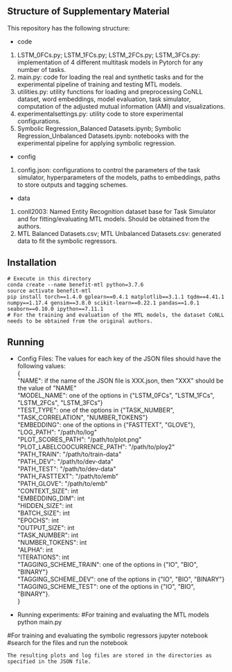 ## Structure of Supplementary Material
This repository has the following structure:

* code
1. LSTM_0FCs.py; LSTM_1FCs.py; LSTM_2FCs.py; LSTM_3FCs.py: implementation of 4 different multitask models in Pytorch for any number of tasks. 
2. main.py: code for loading the real and synthetic tasks and for the experimental pipeline of training and testing MTL models.
3. utilities.py: utility functions for loading and preprocessing CoNLL dataset, word embeddings, model evaluation, task simulator, computation of the adjusted mutual information (AMI) and visualizations. 
4. experimentalsettings.py: utility code to store experimental configurations.
5. Symbolic Regression_Balanced Datasets.ipynb; Symbolic Regression_Unbalanced Datasets.ipynb: notebooks with the experimental pipeline for applying symbolic regression. 

* config
1. config.json: configurations to control the parameters of the task simulator, hyperparameters of the models, paths to embeddings, paths to store outputs and tagging schemes. 

* data
1. conll2003: Named Entity Recognition dataset base for Task Simulator and for fitting/evaluating MTL models. Should be obtained from the authors.
2. MTL Balanced Datasets.csv; MTL Unbalanced Datasets.csv: generated data to fit the symbolic regressors.

## Installation
```
# Execute in this directory
conda create --name benefit-mtl python=3.7.6
source activate benefit-mtl
pip install torch==1.4.0 gplearn==0.4.1 matplotlib==3.1.1 tqdm==4.41.1 numpy==1.17.4 gensim==3.8.0 scikit-learn==0.22.1 pandas==1.0.1 seaborn==0.10.0 ipython==7.11.1
# For the training and evaluation of the MTL models, the dataset CoNLL needs to be obtained from the original authors.
``` 

## Running

* Config Files:
The values for each key of the JSON files should have the following values: \
{\
	"NAME": if the name of the JSON file is XXX.json, then "XXX"  should be the value of "NAME" \
	"MODEL_NAME": one of the options in {"LSTM_0FCs", "LSTM_1FCs", "LSTM_2FCs", "LSTM_3FCs"} \
	"TEST_TYPE": one of the options in {"TASK_NUMBER", "TASK_CORRELATION", "NUMBER_TOKENS"} \
	"EMBEDDING": one of the options in {"FASTTEXT", "GLOVE"},
	"LOG_PATH": "/path/to/log" \
	"PLOT_SCORES_PATH": "/path/to/plot.png" \
	"PLOT_LABELCOOCURRENCE_PATH": "/path/to/ploy2" \
	"PATH_TRAIN": "/path/to/train-data" \
	"PATH_DEV": "/path/to/dev-data" \
	"PATH_TEST": "/path/to/dev-data" \
	"PATH_FASTTEXT": "/path/to/emb" \
	"PATH_GLOVE": "/path/to/emb" \
	"CONTEXT_SIZE": int \
	"EMBEDDING_DIM": int \
	"HIDDEN_SIZE": int \
	"BATCH_SIZE": int \
	"EPOCHS": int \
	"OUTPUT_SIZE": int \
	"TASK_NUMBER": int \
	"NUMBER_TOKENS": int \
	"ALPHA": int \
	"ITERATIONS": int \
	"TAGGING_SCHEME_TRAIN": one of the options in {"IO", "BIO", "BINARY"} \
	"TAGGING_SCHEME_DEV": one of the options in {"IO", "BIO", "BINARY"} \
	"TAGGING_SCHEME_TEST": one of the options in {"IO", "BIO", "BINARY"}.	
}


* Running experiments:
#For training and evaluating the MTL models
python main.py

#For training and evaluating the symbolic regressors
jupyter notebook
#search for the files and run the notebook

```
The resulting plots and log files are stored in the directories as specified in the JSON file. 
